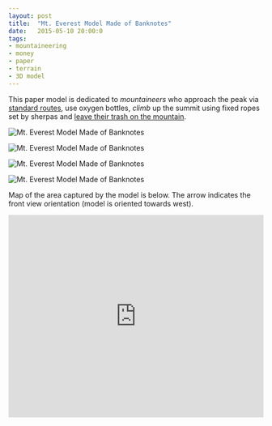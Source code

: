 ```yaml
---
layout: post
title:  "Mt. Everest Model Made of Banknotes"
date:   2015-05-10 20:00:0
tags:
- mountaineering
- money
- paper 
- terrain
- 3D model
---
```


This paper model is dedicated to _mountaineers_ who approach the peak via [standard routes](http://en.wikipedia.org/wiki/Mount_Everest#Southeast_ridge), use oxygen bottles, _climb_ up the summit using fixed ropes set by sherpas and [leave their trash on the mountain](http://edition.cnn.com/2015/04/02/travel/feat-mount-everest-trash-pickup-expedition/).

![Mt. Everest Model Made of Banknotes]({{site.baseurl}}/images/2015-05-10-mt-everest-banknotes/04.jpg "Mt. Everest Model Made of Banknotes")

![Mt. Everest Model Made of Banknotes]({{site.baseurl}}/images/2015-05-10-mt-everest-banknotes/02.jpg "Mt. Everest Model Made of Banknotes")

![Mt. Everest Model Made of Banknotes]({{site.baseurl}}/images/2015-05-10-mt-everest-banknotes/09.jpg "Mt. Everest Model Made of Banknotes")

![Mt. Everest Model Made of Banknotes]({{site.baseurl}}/images/2015-05-10-mt-everest-banknotes/10.jpg "Mt. Everest Model Made of Banknotes")

Map of the area captured by the model is below. The arrow indicates the front view orientation (model is oriented towards west).

<iframe width="100%" height="400px" frameBorder="0" src="https://umap.openstreetmap.fr/en/map/3d-model-of-mt-everest-cut-from-banknotes_39248?scaleControl=false&miniMap=false&scrollWheelZoom=true&zoomControl=true&allowEdit=false&moreControl=true&datalayersControl=true&onLoadPanel=undefined&captionBar=false"></iframe>
